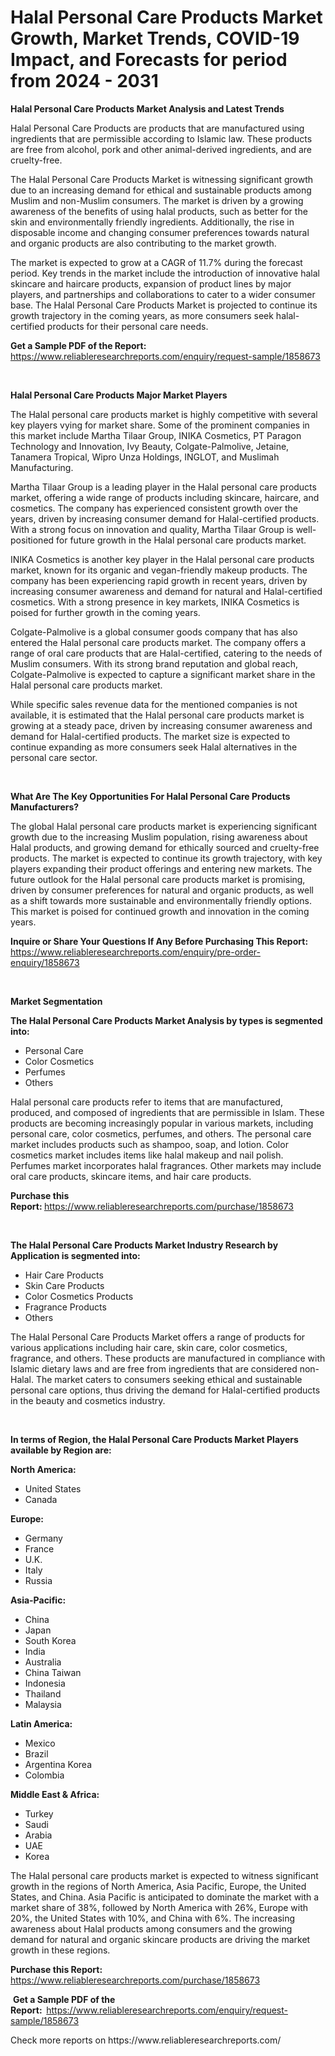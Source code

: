 <p><h1>Halal Personal Care Products Market Growth, Market Trends, COVID-19 Impact, and Forecasts for period from 2024 - 2031</h1></p><p><strong>Halal Personal Care Products Market Analysis and Latest Trends</strong></p>
<p><p>Halal Personal Care Products are products that are manufactured using ingredients that are permissible according to Islamic law. These products are free from alcohol, pork and other animal-derived ingredients, and are cruelty-free.</p><p>The Halal Personal Care Products Market is witnessing significant growth due to an increasing demand for ethical and sustainable products among Muslim and non-Muslim consumers. The market is driven by a growing awareness of the benefits of using halal products, such as better for the skin and environmentally friendly ingredients. Additionally, the rise in disposable income and changing consumer preferences towards natural and organic products are also contributing to the market growth.</p><p>The market is expected to grow at a CAGR of 11.7% during the forecast period. Key trends in the market include the introduction of innovative halal skincare and haircare products, expansion of product lines by major players, and partnerships and collaborations to cater to a wider consumer base. The Halal Personal Care Products Market is projected to continue its growth trajectory in the coming years, as more consumers seek halal-certified products for their personal care needs.</p></p>
<p><strong>Get a Sample PDF of the Report:&nbsp;</strong> <a href="https://www.reliableresearchreports.com/enquiry/request-sample/1858673">https://www.reliableresearchreports.com/enquiry/request-sample/1858673</a></p>
<p>&nbsp;</p>
<p><strong>Halal Personal Care Products Major Market Players</strong></p>
<p><p>The Halal personal care products market is highly competitive with several key players vying for market share. Some of the prominent companies in this market include Martha Tilaar Group, INIKA Cosmetics, PT Paragon Technology and Innovation, Ivy Beauty, Colgate-Palmolive, Jetaine, Tanamera Tropical, Wipro Unza Holdings, INGLOT, and Muslimah Manufacturing.</p><p>Martha Tilaar Group is a leading player in the Halal personal care products market, offering a wide range of products including skincare, haircare, and cosmetics. The company has experienced consistent growth over the years, driven by increasing consumer demand for Halal-certified products. With a strong focus on innovation and quality, Martha Tilaar Group is well-positioned for future growth in the Halal personal care products market.</p><p>INIKA Cosmetics is another key player in the Halal personal care products market, known for its organic and vegan-friendly makeup products. The company has been experiencing rapid growth in recent years, driven by increasing consumer awareness and demand for natural and Halal-certified cosmetics. With a strong presence in key markets, INIKA Cosmetics is poised for further growth in the coming years.</p><p>Colgate-Palmolive is a global consumer goods company that has also entered the Halal personal care products market. The company offers a range of oral care products that are Halal-certified, catering to the needs of Muslim consumers. With its strong brand reputation and global reach, Colgate-Palmolive is expected to capture a significant market share in the Halal personal care products market.</p><p>While specific sales revenue data for the mentioned companies is not available, it is estimated that the Halal personal care products market is growing at a steady pace, driven by increasing consumer awareness and demand for Halal-certified products. The market size is expected to continue expanding as more consumers seek Halal alternatives in the personal care sector.</p></p>
<p>&nbsp;</p>
<p><strong>What Are The Key Opportunities For Halal Personal Care Products Manufacturers?</strong></p>
<p><p>The global Halal personal care products market is experiencing significant growth due to the increasing Muslim population, rising awareness about Halal products, and growing demand for ethically sourced and cruelty-free products. The market is expected to continue its growth trajectory, with key players expanding their product offerings and entering new markets. The future outlook for the Halal personal care products market is promising, driven by consumer preferences for natural and organic products, as well as a shift towards more sustainable and environmentally friendly options. This market is poised for continued growth and innovation in the coming years.</p></p>
<p><strong>Inquire or Share Your Questions If Any Before Purchasing This Report:</strong> <a href="https://www.reliableresearchreports.com/enquiry/pre-order-enquiry/1858673">https://www.reliableresearchreports.com/enquiry/pre-order-enquiry/1858673</a></p>
<p>&nbsp;</p>
<p><strong>Market Segmentation</strong></p>
<p><strong>The Halal Personal Care Products Market Analysis by types is segmented into:</strong></p>
<p><ul><li>Personal Care</li><li>Color Cosmetics</li><li>Perfumes</li><li>Others</li></ul></p>
<p><p>Halal personal care products refer to items that are manufactured, produced, and composed of ingredients that are permissible in Islam. These products are becoming increasingly popular in various markets, including personal care, color cosmetics, perfumes, and others. The personal care market includes products such as shampoo, soap, and lotion. Color cosmetics market includes items like halal makeup and nail polish. Perfumes market incorporates halal fragrances. Other markets may include oral care products, skincare items, and hair care products.</p></p>
<p><strong>Purchase this Report:&nbsp;</strong><a href="https://www.reliableresearchreports.com/purchase/1858673">https://www.reliableresearchreports.com/purchase/1858673</a></p>
<p>&nbsp;</p>
<p><strong>The Halal Personal Care Products Market Industry Research by Application is segmented into:</strong></p>
<p><ul><li>Hair Care Products</li><li>Skin Care Products</li><li>Color Cosmetics Products</li><li>Fragrance Products</li><li>Others</li></ul></p>
<p><p>The Halal Personal Care Products Market offers a range of products for various applications including hair care, skin care, color cosmetics, fragrance, and others. These products are manufactured in compliance with Islamic dietary laws and are free from ingredients that are considered non-Halal. The market caters to consumers seeking ethical and sustainable personal care options, thus driving the demand for Halal-certified products in the beauty and cosmetics industry.</p></p>
<p>&nbsp;</p>
<p><strong>In terms of Region, the Halal Personal Care Products Market Players available by Region are:</strong></p>
<p>
    <p> <strong> North America: </strong>
        <ul>
            <li>United States</li>
            <li>Canada</li>
        </ul>
        </p> 
    <p> <strong> Europe: </strong>
        <ul>
            <li>Germany</li>
            <li>France</li>
            <li>U.K.</li>
            <li>Italy</li>
            <li>Russia</li>
        </ul>
        </p> 
    <p> <strong> Asia-Pacific: </strong>
        <ul>
            <li>China</li>
            <li>Japan</li>
            <li>South Korea</li>
            <li>India</li>
            <li>Australia</li>
            <li>China Taiwan</li>
            <li>Indonesia</li>
            <li>Thailand</li>
            <li>Malaysia</li>
        </ul>
        </p> 
    <p> <strong> Latin America: </strong>
        <ul>
            <li>Mexico</li>
            <li>Brazil</li>
            <li>Argentina Korea</li>
            <li>Colombia</li>
        </ul>
        </p> 
    <p> <strong> Middle East & Africa: </strong>
        <ul>
            <li>Turkey</li>
            <li>Saudi</li>
            <li>Arabia</li>
            <li>UAE</li>
            <li>Korea</li>
        </ul>
    </p>
    </p>
<p><p>The Halal personal care products market is expected to witness significant growth in the regions of North America, Asia Pacific, Europe, the United States, and China. Asia Pacific is anticipated to dominate the market with a market share of 38%, followed by North America with 26%, Europe with 20%, the United States with 10%, and China with 6%. The increasing awareness about Halal products among consumers and the growing demand for natural and organic skincare products are driving the market growth in these regions.</p></p>
<p><strong>Purchase this Report: </strong><a href="https://www.reliableresearchreports.com/purchase/1858673">https://www.reliableresearchreports.com/purchase/1858673</a></p>
<p>&nbsp;<strong>Get a Sample PDF of the Report:&nbsp;&nbsp;</strong><a href="https://www.reliableresearchreports.com/enquiry/request-sample/1858673">https://www.reliableresearchreports.com/enquiry/request-sample/1858673</a></p>
<p><strong></strong></p>
<p>Check more reports on https://www.reliableresearchreports.com/</p>